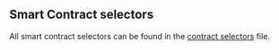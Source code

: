 ## Smart Contract selectors

All smart contract selectors can be found in the [contract selectors](../../selectors.txt) file.
